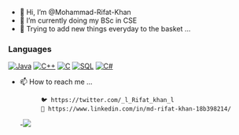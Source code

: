 

- 👋 Hi, I’m @Mohammad-Rifat-Khan
- 👀 I’m currently doing my BSc in CSE
- 🌱 Trying to add new things everyday to the basket ...
### Languages
[![Java](https://img.shields.io/badge/java-black?style=for-the-badge&logo=openjdk)](https://github.com/Mohammad-Rifat-Khan)
[![C++](https://img.shields.io/badge/c++-black?style=for-the-badge&logo=cplusplus)](https://github.com/Mohammad-Rifat-Khan)
[![C](https://img.shields.io/badge/c-black?style=for-the-badge&logo=c)](https://github.com/Mohammad-Rifat-Khan)
[![SQL](https://img.shields.io/badge/sql-black?style=for-the-badge&logo=mysql)](https://github.com/Mohammad-Rifat-Khan)
[![C#](https://img.shields.io/badge/sql-black?style=for-the-badge&logo=c#)](https://github.com/Mohammad-Rifat-Khan)

                      
- 📫 How to reach me ...
            
            
            🐦 https://twitter.com/_l_Rifat_khan_l
            🤵 https://www.linkedin.com/in/md-rifat-khan-18b398214/
            
            
  -![](https://komarev.com/ghpvc/?username=Mohammad-Rifat-Khan)

